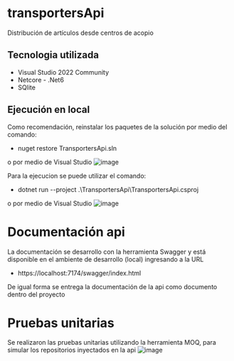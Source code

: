 # transportersApi
Distribución de artículos desde centros de acopio

## Tecnologia utilizada
* Visual Studio 2022 Community
* Netcore - .Net6
* SQlite

## Ejecución en local
Como recomendación, reinstalar los paquetes de la solución por medio del comando:
* nuget restore TransportersApi.sln

o por medio de Visual Studio 
![image](https://user-images.githubusercontent.com/68788413/175826585-169c6910-423a-4c01-a212-15bd68de16ac.png)

Para la ejecucion se puede utilizar el comando:
* dotnet run --project .\TransportersApi\TransportersApi.csproj

o por medio de Visual Studio
![image](https://user-images.githubusercontent.com/68788413/175826771-283f926d-89e9-4398-a93e-cf0f2664cdb1.png)

# Documentación api
La documentación se desarrollo con la herramienta Swagger y está disponible en el ambiente de desarrollo (local) ingresando a la URL
* https://localhost:7174/swagger/index.html

De igual forma se entrega la documentación de la api como documento dentro del proyecto

# Pruebas unitarias
Se realizaron las pruebas unitarias utilizando la herramienta MOQ, para simular los repositorios inyectados en la api
![image](https://user-images.githubusercontent.com/68788413/175827019-981b3147-6154-4f82-ac77-246f3732b111.png)
